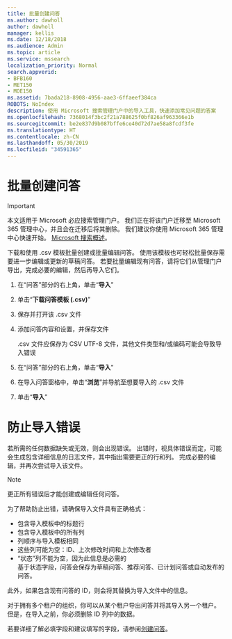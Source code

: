 ```yaml
---
title: 批量创建问答
ms.author: dawholl
author: dawholl
manager: kellis
ms.date: 12/18/2018
ms.audience: Admin
ms.topic: article
ms.service: mssearch
localization_priority: Normal
search.appverid:
- BFB160
- MET150
- MOE150
ms.assetid: 7bada218-8908-4956-aae3-6ffaeef384ca
ROBOTS: NoIndex
description: 使用 Microsoft 搜索管理门户中的导入工具，快速添加常见问题的答案
ms.openlocfilehash: 7368014f3bc2f21a788625f0bf826af963366e1b
ms.sourcegitcommit: be2e837d9b087bffe6ce40d72d7ae58a8fcdf3fe
ms.translationtype: HT
ms.contentlocale: zh-CN
ms.lasthandoff: 05/30/2019
ms.locfileid: "34591365"
---
```

# <a name="bulk-create-qas"></a>批量创建问答

> [!IMPORTANT]
> 本文适用于 Microsoft 必应搜索管理门户。 我们正在将该门户迁移至 Microsoft 365 管理中心，并且会在迁移后将其删除。 我们建议你使用 Microsoft 365 管理中心快速开始。 [Microsoft 搜索概述](overview-microsoft-search.md)。
    
下载和使用 .csv 模板批量创建或批量编辑问答。 使用该模板也可轻松批量保存需要进一步编辑或更新的草稿问答。 若要批量编辑现有问答，请将它们从管理门户导出，完成必要的编辑，然后再导入它们。
  
1. 在“问答”部分的右上角，单击“**导入**”
    
2. 单击“**下载问答模板 (.csv)**”
    
3. 保存并打开该 .csv 文件
    
4. 添加问答内容和设置，并保存文件

    .csv 文件应保存为 CSV UTF-8 文件，其他文件类型和/或编码可能会导致导入错误
    
5. 在“问答”部分的右上角，单击“**导入**”
    
6. 在导入问答窗格中，单击“**浏览**”并导航至想要导入的 .csv 文件 
    
7. 单击“**导入**”

# <a name="prevent-import-errors"></a>防止导入错误      
若所需的任何数据缺失或无效，则会出现错误。 出错时，视具体错误而定，可能会生成包含详细信息的日志文件，其中指出需要更正的行和列。 完成必要的编辑，并再次尝试导入该文件。

> [!NOTE]
> 更正所有错误后才能创建或编辑任何问答。 

为了帮助防止出错，请确保导入文件具有正确格式：
- 包含导入模板中的标题行
- 包含导入模板中的所有列
- 列顺序与导入模板相同
- 这些列可能为空：ID、上次修改时间和上次修改者
- “状态”列不能为空，因为此信息是必需的  
基于状态字段，问答会保存为草稿问答、推荐问答、已计划问答或自动发布的问答。

此外，如果包含现有问答的 ID，则会将其替换为导入文件中的信息。

对于拥有多个租户的组织，你可以从某个租户导出问答并将其导入另一个租户。 但是，在导入之前，你必须删除 ID 列中的数据。

若要详细了解必填字段和建议填写的字段，请参阅[创建问答](create-qas.md)。

  

